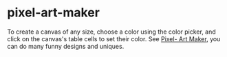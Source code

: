 # pixel-art-maker
To create a canvas of any size, choose a color using the color picker, and click on the canvas's table cells to set their color.
See [Pixel- Art Maker](https://colorscodex.github.io/pixel-art-maker/), you can do many funny designs and uniques.  

